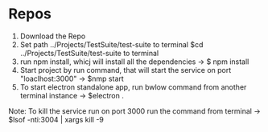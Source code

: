 # Repos
1. Download the Repo
2. Set path ../Projects/TestSuite/test-suite to terminal
    $cd ../Projects/TestSuite/test-suite to terminal
3. run npm install, whicj will install all the dependencies -> $ npm install
4. Start project by run command, that will start the service on port "loaclhost:3000"  -> $nmp start
5. To start electron standalone app, run bwlow command from another terminal instance -> $electron .
    
Note: To kill the service run on port 3000 run the command from terminal -> $lsof -nti:3004 | xargs kill -9
